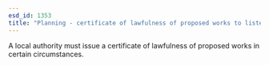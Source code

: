 ```yaml
---
esd_id: 1353
title: "Planning - certificate of lawfulness of proposed works to listed building"
---
```


A local authority must issue a certificate of lawfulness of proposed works in certain circumstances.

